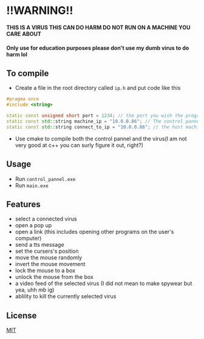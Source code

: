 # !!WARNING!!
**THIS IS A VIRUS THIS CAN DO HARM DO NOT RUN ON A MACHINE YOU CARE ABOUT**
#### Only use for education purposes please don't use my dumb virus to do harm lol
## To compile
- Create a file in the root directory called ```ip.h``` and put code like this
```c++
#pragma once
#include <string>

static const unsigned short port = 1234; // the port you wish the program to connect to
static const std::string machine_ip = "10.0.0.86"; // The control pannel's host machine private ip
static const std::string connect_to_ip = "10.0.0.86"; // the host machine's ip 
```
- Use cmake to compile both the control pannel and the virus(I am not very good at c++ you can surly figure it out, right?)
## Usage

- Run ```control_pannel.exe```
- Run ```main.exe```

## Features
- select a connected virus
- open a pop up
- open a link (this includes opening other programs on the user's computer)
- send a tts message
- set the cursers's position
- move the mouse randomly
- invert the mouse movement
- lock the mouse to a box
- unlock the mouse from the box
- a video feed of the selected virus (I did not mean to make spywear but yea, uhh mb ig)
- ablility to kill the currently selected virus

## License

[MIT](/LICENCE)
